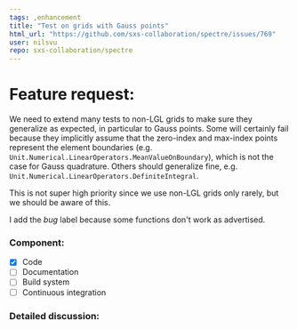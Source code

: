 ```yaml
---
tags: ,enhancement
title: "Test on grids with Gauss points"
html_url: "https://github.com/sxs-collaboration/spectre/issues/769"
user: nilsvu
repo: sxs-collaboration/spectre
---
```


# Feature request:

We need to extend many tests to non-LGL grids to make sure they generalize as expected, in particular to Gauss points. Some will certainly fail because they implicitly assume that the zero-index and max-index points represent the element boundaries (e.g. `Unit.Numerical.LinearOperators.MeanValueOnBoundary`), which is not the case for Gauss quadrature. Others should generalize fine, e.g. `Unit.Numerical.LinearOperators.DefiniteIntegral`.

This is not super high priority since we use non-LGL grids only rarely, but we should be aware of this.

I add the _bug_ label because some functions don't work as advertised.

### Component:

- [x] Code
- [ ] Documentation
- [ ] Build system
- [ ] Continuous integration

### Detailed discussion:
